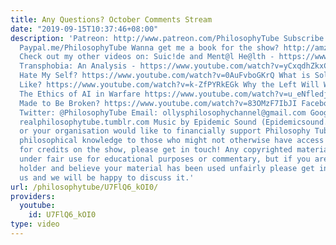```yaml
---
title: Any Questions? October Comments Stream
date: "2019-09-15T10:37:46+08:00"
description: 'Patreon: http://www.patreon.com/PhilosophyTube Subscribe! http://tinyurl.com/pr99a46
  Paypal.me/PhilosophyTube Wanna get me a book for the show? http://amzn.eu/5JAYdOd
  Check out my other videos on: Suic!de and Ment@l He@lth - https://www.youtube.com/watch?v=eQNw2FBdpyE
  Transphobia: An Analysis - https://www.youtube.com/watch?v=yCxqdhZkxCo Why Do I
  Hate My Self? https://www.youtube.com/watch?v=0AuFvboGKrQ What is Solitary Confinement
  Like? https://www.youtube.com/watch?v=k-ZfPYRkEGk Why the Left Will Win https://www.youtube.com/watch?v=ZIxs6vFIlNw
  The Ethics of AI in Warfare https://www.youtube.com/watch?v=u_eNfledjUo Are Rules
  Made to Be Broken? https://www.youtube.com/watch?v=83OMzF7IbJI Facebook: http://tinyurl.com/jgjek5w
  Twitter: @PhilosophyTube Email: ollysphilosophychannel@gmail.com Google+: google.com/+thephilosophytube
  realphilosophytube.tumblr.com Music by Epidemic Sound (Epidemicsound.com) If you
  or your organisation would like to financially support Philosophy Tube in distributing
  philosophical knowledge to those who might not otherwise have access to it in exchange
  for credits on the show, please get in touch! Any copyrighted material should fall
  under fair use for educational purposes or commentary, but if you are a copyright
  holder and believe your material has been used unfairly please get in touch with
  us and we will be happy to discuss it.'
url: /philosophytube/U7FlQ6_kOI0/
providers:
  youtube:
    id: U7FlQ6_kOI0
type: video
---
```

